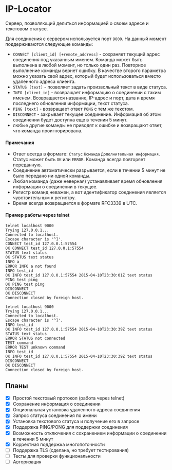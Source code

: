# IP-Locator

Сервер, позволяющий делиться информацией о своем адресе и текстовом статусе.

Для соединения с сервером используется порт `9000`. На данный момент поддерживаются следующие команды:

- `CONNECT [client_id] [+remote_address]` - сохраняет текущий адрес соединения под указанным именем. Команда может быть выполнена в любой момент, но только один раз. Повторное выполнение команды вернет ошибку. В качестве второго параметра можно указать свой адрес, который будет использоваться вместо удаленного адреса клиента.
- `STATUS [text]` - позволяет задать произвольный текст в виде статуса.
- `INFO [client_id]` - возвращает информацию о соединении с таким именем. Возвращается название, IP-адрес и порт, дата и время последнего обновления информации, текст статуса.
- `PING [text]` - возвращает ответ `PONG` с тем же текстом.
- `DISCONNECT` - закрывает текущее соединение. Информация об этом соединении будет доступна еще в течении 5 минут.
- любые другие команды не приводят к ошибке и возвращают ответ, что команда проигнорирована.

#### Примечания

- Ответ всегда в формате: `Статус` `Команда` `Дополнительная информация`.  
  Статус может быть `OK` или `ERROR`. Команда всегда повторяет переданную.
- Соединение автоматически разрывается, если в течении 5 минут не было передано ни одной команды. 
- Любая команда (даже неверная) устанавливает время обновления информации о соединении в текущее. 
- Регистр команд неважен, а вот идентификатор соединения является чувствительным к регистру. 
- Время всегда возвращается в формате RFC3339 в UTC.

#### Пример работы через telnet

	telnet localhost 9000
	Trying 127.0.0.1...
	Connected to localhost.
	Escape character is '^]'.
	CONNECT test_id 127.0.0.1:57554
	OK CONNECT test_id 127.0.0.1:57554
	STATUS text status
	OK STATUS text status
	INFO a
	ERROR INFO a not found
	INFO test_id
	OK INFO test_id 127.0.0.1:57554 2015-04-10T23:30:01Z text status
	PING test ping
	OK PING test ping
	DISCONNECT
	OK DISCONNECT
	Connection closed by foreign host.

	telnet localhost 9000
	Trying 127.0.0.1...
	Connected to localhost.
	Escape character is '^]'.
	INFO test_id
	OK INFO test_id 127.0.0.1:57554 2015-04-10T23:30:39Z text status
	STATUS text status
	ERROR STATUS not connected
	TEST command
	ERROR TEST unknown command
	INFO test_id
	OK INFO test_id 127.0.0.1:57554 2015-04-10T23:30:39Z text status
	DISCONNECT
	OK DISCONNECT
	Connection closed by foreign host.


## Планы

- [x] Простой текстовый протокол (работа через telnet)
- [x] Сохранение информация о соединении
- [x] Опциональная установка удаленного адреса соединения
- [x] Запрос статуса соединения по имени
- [x] Установка текстового статуса и получение его в запросе
- [x] Поддержка PING/PONG для поддержки соединения
- [x] Возможность отключения с сохранением информации о соединении в течении 5 минут
- [x] Корректная поддержка многопоточности
- [ ] Поддержка TLS (сделана, но требует тестирования)
- [ ] Тесты для проверки функциональности
- [ ] Авторизация
